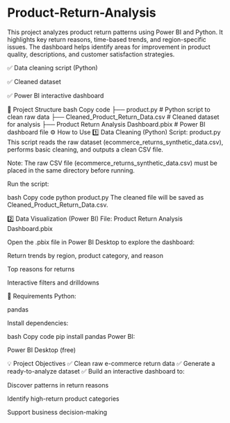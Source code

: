 # Product-Return-Analysis
This project analyzes product return patterns using Power BI and Python. It highlights key return reasons, time-based trends, and region-specific issues. The dashboard helps identify areas for improvement in product quality, descriptions, and customer satisfaction strategies.

✅ Data cleaning script (Python)

✅ Cleaned dataset

✅ Power BI interactive dashboard

📁 Project Structure
bash
Copy code
├── product.py                          # Python script to clean raw data
├── Cleaned_Product_Return_Data.csv     # Cleaned dataset for analysis
├── Product Return Analysis Dashboard.pbix  # Power BI dashboard file
⚙️ How to Use
1️⃣ Data Cleaning (Python)
Script: product.py
This script reads the raw dataset (ecommerce_returns_synthetic_data.csv), performs basic cleaning, and outputs a clean CSV file.

Note: The raw CSV file (ecommerce_returns_synthetic_data.csv) must be placed in the same directory before running.

Run the script:

bash
Copy code
python product.py
The cleaned file will be saved as Cleaned_Product_Return_Data.csv.

2️⃣ Data Visualization (Power BI)
File: Product Return Analysis Dashboard.pbix

Open the .pbix file in Power BI Desktop to explore the dashboard:

Return trends by region, product category, and reason

Top reasons for returns

Interactive filters and drilldowns

📝 Requirements
Python:

pandas

Install dependencies:

bash
Copy code
pip install pandas
Power BI:

Power BI Desktop (free)

💡 Project Objectives
✅ Clean raw e-commerce return data
✅ Generate a ready-to-analyze dataset
✅ Build an interactive dashboard to:

Discover patterns in return reasons

Identify high-return product categories

Support business decision-making
